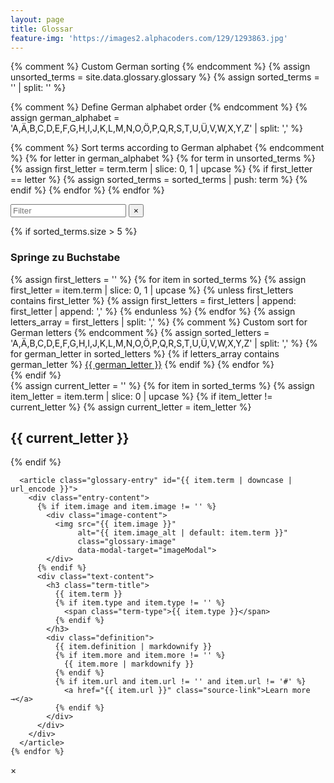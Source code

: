 ```yaml
---
layout: page
title: Glossar
feature-img: 'https://images2.alphacoders.com/129/1293863.jpg'
---
```


<!-- Make glossary data available to JavaScript -->
<script>
  window.glossaryData = [
    {% for item in site.data.glossary.glossary %}
    {
      term: {{ item.term | jsonify }},
      definition: {{ item.definition | jsonify }},
      type: {{ item.type | jsonify }}
    }{% unless forloop.last %},{% endunless %}
    {% endfor %}
  ];
</script>

<div class="glossary-container">
  {% comment %} Custom German sorting {% endcomment %}
  {% assign unsorted_terms = site.data.glossary.glossary %}
  {% assign sorted_terms = '' | split: '' %}

{% comment %} Define German alphabet order {% endcomment %}
{% assign german_alphabet = 'A,Ä,B,C,D,E,F,G,H,I,J,K,L,M,N,O,Ö,P,Q,R,S,T,U,Ü,V,W,X,Y,Z' | split: ',' %}

{% comment %} Sort terms according to German alphabet {% endcomment %}
{% for letter in german_alphabet %}
{% for term in unsorted_terms %}
{% assign first_letter = term.term | slice: 0, 1 | upcase %}
{% if first_letter == letter %}
{% assign sorted_terms = sorted_terms | push: term %}
{% endif %}
{% endfor %}
{% endfor %}

  <!-- Search box -->
  <div class="glossary-search">
    <div class="search-input-container">
      <input type="text" id="search" placeholder="Filter" />
      <button type="button" id="clear-search" class="clear-search-btn" title="Filter leeren">
        <span>&times;</span>
      </button>
    </div>
  </div>

  <!-- Alphabetical index -->

{% if sorted_terms.size > 5 %}

  <nav class="glossary-index">
    <h3>Springe zu Buchstabe</h3>
    <div class="alphabet-links">
      {% assign first_letters = '' %}
      {% for item in sorted_terms %}
        {% assign first_letter = item.term | slice: 0, 1 | upcase %}
        {% unless first_letters contains first_letter %}
          {% assign first_letters = first_letters | append: first_letter | append: ',' %}
        {% endunless %}
      {% endfor %}
      {% assign letters_array = first_letters | split: ',' %}
      {% comment %} Custom sort for German letters {% endcomment %}
      {% assign sorted_letters = 'A,Ä,B,C,D,E,F,G,H,I,J,K,L,M,N,O,Ö,P,Q,R,S,T,U,Ü,V,W,X,Y,Z' | split: ',' %}
      {% for german_letter in sorted_letters %}
        {% if letters_array contains german_letter %}
          <a href="#letter-{{ german_letter | downcase }}">{{ german_letter }}</a>
        {% endif %}
      {% endfor %}
    </div>
  </nav>
  {% endif %}

  <!-- Glossary entries grouped by letter -->
  <div class="glossary-entries">
    {% assign current_letter = '' %}
    {% for item in sorted_terms %}
      {% assign item_letter = item.term | slice: 0 | upcase %}
      {% if item_letter != current_letter %}
        {% assign current_letter = item_letter %}
        <h2 class="letter-header" id="letter-{{ current_letter | downcase }}">{{ current_letter }}</h2>
      {% endif %}

      <article class="glossary-entry" id="{{ item.term | downcase | url_encode }}">
        <div class="entry-content">
          {% if item.image and item.image != '' %}
            <div class="image-content">
              <img src="{{ item.image }}"
                   alt="{{ item.image_alt | default: item.term }}"
                   class="glossary-image"
                   data-modal-target="imageModal">
            </div>
          {% endif %}
          <div class="text-content">
            <h3 class="term-title">
              {{ item.term }}
              {% if item.type and item.type != '' %}
                <span class="term-type">{{ item.type }}</span>
              {% endif %}
            </h3>
            <div class="definition">
              {{ item.definition | markdownify }}
              {% if item.more and item.more != '' %}
                {{ item.more | markdownify }}
              {% endif %}
              {% if item.url and item.url != '' and item.url != '#' %}
                <a href="{{ item.url }}" class="source-link">Learn more →</a>
              {% endif %}
            </div>
          </div>
        </div>
      </article>
    {% endfor %}

  </div>
</div>

<!-- Image Modal -->
<div id="imageModal" class="image-modal" onclick="closeImageModal()">
  <span class="modal-close" onclick="closeImageModal()">&times;</span>
  <img class="modal-image" id="modalImage" onclick="event.stopPropagation()">
  <div class="modal-caption" id="modalCaption"></div>
</div>

<script src="{{ '/assets/js/glossary.js' | relative_url }}"></script>
